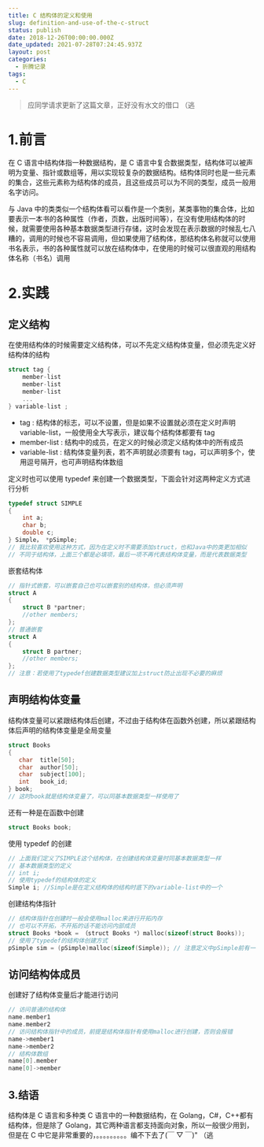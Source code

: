 ```yaml
---
title: C 结构体的定义和使用
slug: definition-and-use-of-the-c-struct
status: publish
date: 2018-12-26T00:00:00.000Z
date_updated: 2021-07-28T07:24:45.937Z
layout: post
categories:
  - 折腾记录
tags:
  - C
---
```


> 应同学请求更新了这篇文章，正好没有水文的借口 （逃

# 1.前言

在 C 语言中结构体指一种数据结构，是 C 语言中复合数据类型，结构体可以被声明为变量、指针或数组等，用以实现较复杂的数据结构。结构体同时也是一些元素的集合，这些元素称为结构体的成员，且这些成员可以为不同的类型，成员一般用名字访问。

与 Java 中的类类似一个结构体看可以看作是一个类别，某类事物的集合体，比如要表示一本书的各种属性（作者，页数，出版时间等），在没有使用结构体的时候，就需要使用各种基本数据类型进行存储，这时会发现在表示数据的时候乱七八糟的，调用的时候也不容易调用，但如果使用了结构体，那结构体名称就可以使用书名表示，书的各种属性就可以放在结构体中，在使用的时候可以很直观的用结构体名称（书名）调用

# 2.实践

## 定义结构

在使用结构体的时候需要定义结构体，可以不先定义结构体变量，但必须先定义好结构体的结构

```c
struct tag {
    member-list
    member-list
    member-list
    ...
} variable-list ;
```

- tag : 结构体的标志，可以不设置，但是如果不设置就必须在定义时声明 variable-list，一般使用全大写表示，建议每个结构体都要有 tag
- member-list : 结构中的成员，在定义的时候必须定义结构体中的所有成员
- variable-list : 结构体变量列表，若不声明就必须要有 tag，可以声明多个，使用逗号隔开，也可声明结构体数组

定义时也可以使用 typedef 来创建一个数据类型，下面会针对这两种定义方式进行分析

```c
typedef struct SIMPLE
{
    int a;
    char b;
    double c;
} Simple， *pSimple;
// 我比较喜欢使用这种方式，因为在定义时不需要添加struct，也和Java中的类更加相似
// 不同于结构体，上面三个都是必填项，最后一项不再代表结构体变量，而是代表数据类型
```

嵌套结构体

```c
// 指针式嵌套，可以嵌套自己也可以嵌套别的结构体，但必须声明
struct A
{
    struct B *partner;
    //other members;
};
// 普通嵌套
struct A
{
    struct B partner;
    //other members;
};
// 注意：若使用了typedef创建数据类型建议加上struct防止出现不必要的麻烦
```

## 声明结构体变量

结构体变量可以紧跟结构体后创建，不过由于结构体在函数外创建，所以紧跟结构体后声明的结构体变量是全局变量

```c
struct Books
{
   char  title[50];
   char  author[50];
   char  subject[100];
   int   book_id;
} book;
// 这时book就是结构体变量了，可以同基本数据类型一样使用了
```

还有一种是在函数中创建

```c
struct Books book;
```

使用 typedef 的创建

```c
// 上面我们定义了SIMPLE这个结构体，在创建结构体变量时同基本数据类型一样
// 基本数据类型的定义
// int i;
// 使用typedef的结构体的定义
Simple i; //Simple是在定义结构体的结构时底下的variable-list中的一个
```

创建结构体指针

```c
// 结构体指针在创建时一般会使用malloc来进行开拓内存
// 也可以不开拓，不开拓的话不能访问内部成员
struct Books *book = （struct Books *）malloc(sizeof(struct Books));
// 使用了typedef的结构体创建方式
pSimple sim = (pSimple)malloc(sizeof(Simple)); // 注意定义中pSimple前有一个*，代表结构体指针类型
```

## 访问结构体成员

创建好了结构体变量后才能进行访问

```c
// 访问普通的结构体
name.member1
name.member2
// 访问结构体指针中的成员，前提是结构体指针有使用malloc进行创建，否则会报错
name->member1
name->member2
// 结构体数组
name[0].member
name[0]->member
```

## 3.结语

结构体是 C 语言和多种类 C 语言中的一种数据结构，在 Golang，C#，C++都有结构体，但是除了 Golang，其它两种语言都支持面向对象，所以一般很少用到，但是在 C 中它是非常重要的，。。。。。。。。。编不下去了(￣ ▽ ￣)" （逃
